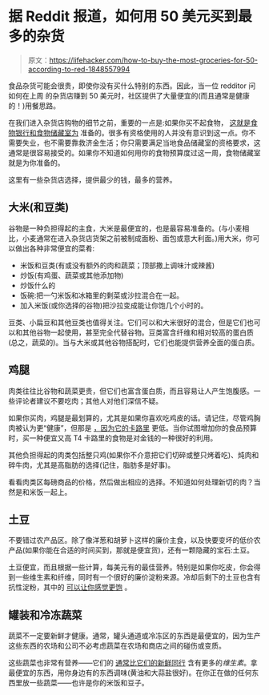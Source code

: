 # 据 Reddit 报道，如何用 50 美元买到最多的杂货

> 原文：<https://lifehacker.com/how-to-buy-the-most-groceries-for-50-according-to-red-1848557994>

食品杂货可能会很贵，即使你没有买什么特别的东西。因此，当一位 redditor 问如何在上周 的杂货店赚到 50 美元时，社区提供了大量便宜的(而且通常是健康的！)用餐思路。



在我们进入杂货店购物的细节之前，重要的一点是:如果你买不起食物， [这就是食物银行和食物储藏室为](https://lifehacker.com/how-to-get-help-from-a-food-pantry-1845636769) 准备的。很多有资格使用的人并没有意识到这一点。你不需要失业，也不需要靠救济金生活；你只需要满足当地食品储藏室的资格要求，这通常是很容易接受的。如果你不知道如何用你的食物预算度过这一周，食物储藏室就是为你准备的。

这里有一些杂货店选择，提供最少的钱，最多的营养。

## 大米(和豆类)

谷物是一种负担得起的主食，大米是最便宜的，也是最容易准备的。(与小麦相比，小麦通常在进入杂货店货架之前被制成面粉、面包或意大利面。)用大米，你可以做出各种非常便宜的菜肴:

*   米饭和豆类(有或没有额外的肉和蔬菜；顶部撒上调味汁或辣酱)
*   炒饭(有鸡蛋、蔬菜或其他添加物)
*   炒饭什么的
*   饭碗:把一勺米饭和冰箱里的剩菜或沙拉混合在一起。
*   加入米饭(或你选择的谷物)把沙拉变成能让你饱几个小时的。

豆类、小扁豆和其他豆类也值得关注。它们可以和大米很好的混合，但是它们也可以和其他谷物一起使用，甚至完全代替谷物。豆类富含纤维和相对较高的蛋白质(总之，蔬菜的)。当与大米或其他谷物搭配时，它们也能提供营养全面的蛋白质。

## 鸡腿

肉类往往比谷物和蔬菜更贵，但它们也富含蛋白质，而且容易让人产生饱腹感。一些评论者建议不要吃肉；其他人对他们深信不疑。

如果你买肉，鸡腿是最划算的，尤其是如果你喜欢吃鸡皮的话。请记住，尽管鸡胸肉被认为更“健康”，但那是 [，因为它的卡路里](https://lifehacker.com/healthy-eating-is-not-the-same-as-dieting-1847957005) 更低。当你试图增加你的食品预算时，买一种便宜又高 T4 卡路里的食物是对金钱的一种很好的利用。

其他负担得起的肉类包括整只鸡(如果你不介意把它们切碎或整只烤着吃)、炖肉和碎牛肉，尤其是高脂肪的选择(记住，脂肪多是好事)。

看看肉类区每磅商品的价格，然后做出相应的选择。不知道如何处理新切的肉？当然是和米饭一起上。

## 土豆

不要错过农产品区。除了像洋葱和胡萝卜这样的廉价主食，以及快要变坏的低价农产品(如果你能在合适的时间买到，那就是便宜货)，还有一颗隐藏的宝石:土豆。

土豆便宜，而且根据一些计算，每美元有的最佳营养。特别是如果你吃皮，你会得到一些维生素和纤维，同时有一个很好的廉价淀粉来源。冷却后剩下的土豆也含有抗性淀粉，其中的 [可以让你感觉更饱](https://lifehacker.com/how-leftover-pasta-can-keep-the-hangries-away-1848456860) 。

## 罐装和冷冻蔬菜

蔬菜不一定要新鲜才健康。通常，罐头通道或冷冻区的东西是最便宜的，因为生产这些东西的农场和公司不必考虑蔬菜在农场和商店之间的碰伤或变质。

这些蔬菜也非常有营养——它们的 [通常比它们的新鲜同行](https://lifehacker.com/is-frozen-produce-less-nutritious-than-fresh-1493535430) 含有更多的*维生素*。拿最便宜的东西，用你身边有的东西调味(黄油和大蒜盐很好)。在你正在做的任何东西里放一些蔬菜——也许是你的米饭和豆子。